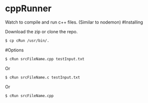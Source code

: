 # cppRunner
Watch to compile and run c++ files. 
(Similar to nodemon)
#Installing

Download the zip or clone the repo.

```sh
$ cp cRun /usr/bin/.
```
#Options

```sh
$ cRun srcFileName.cpp testInput.txt
```
Or
```sh
$ cRun srcFileName.c testInput.txt
```
Or
```sh
$ cRun srcFileName.cpp
```
 
